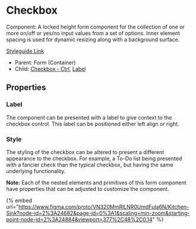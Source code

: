 # Checkbox

Component: A locked height form component for the collection of one or more on/off or yes/no input values from a set of options. Inner element spacing is used for dynamic resizing along with a background surface.

[Styleguide Link](https://zpl.io/aNYpq7n)

* Parent: Form (Container)
* Child: [Checkbox - Ctrl](../../overview/checkbox/), [Label](../../overview/label.md)

## Properties

### Label

The component can be presented with a label to give context to the checkbox control. This label can be positioned either left align or right.

### Style

The styling of the checkbox can be altered to present a different appearance to the checkbox. For example, a To-Do list being presented with a fancier check than the typical checkbox, but having the same underlying functionality.

**Note:** Each of the nested elements and primitives of this form component have properties that can be adjusted to customize the component.

{% embed url="https://www.figma.com/proto/VN320MmRlLNR0UmdFula6N/Kitchen-Sink?node-id=2%3A24682&page-id=0%3A1&scaling=min-zoom&starting-point-node-id=2%3A24884&viewport=377%2C48%2C0.14" %}

